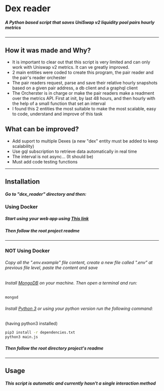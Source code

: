 # Dex reader

##### A Python based script that saves UniSwap v2 liquidity pool pairs hourly metrics

---

## How it was made and Why?

- It is important to clear out that this script is very limited and can only work with Uniswap v2 metrics. It can ve greatly improved.
- 2 main entities were coded to create this program, the pair reader and the pair's reader orchester
- The pair readers request, parse and save their relative hourly snapshots based on a given pair address, a db client and a graphql client
- The Orcherster is in charge or make the pair readers make a readment over the metrics API. First at init, by last 48 hours, and then hourly with the help of a small function that set an interval
- I found this 2 entities the most suitable to make the most scalable, easy to code, understand and improve of this task

## What can be improved?

- Add suport to multiple Dexes (a new "dex" entity must be added to keep scalability)
- Use gql subscription to retrieve data automatically in real time
- The interval is not async... (It should be)
- Must add code testing functions

---

## Installation

##### Go to "dex_reader" directory and then:

### Using Docker

##### Start using your web app using [This link][pllg]

##### Then follow the root project readme

---

### NOT Using Docker

###### Copy all the ".env.example" file content, create a new file called ".env" at previous file level, paste the content and save

###### Install [MongoDB][plmdb] on your machine. Then open a terminal and run:

```sh
mongod
```

###### Install [Python 3][plpt3] or using your python version run the following command:

(having python3 installed)

```sh
pip3 install -r dependencies.txt
python3 main.js
```

##### Then follow the root directory project's readme

---

## Usage

##### This script is automatic and currently hasn't a single interaction method

[plpt3]: https://www.python.org/downloads/
[plmdb]: https://docs.mongodb.com/manual/installation/
[pllg]: https://localhost:3000
